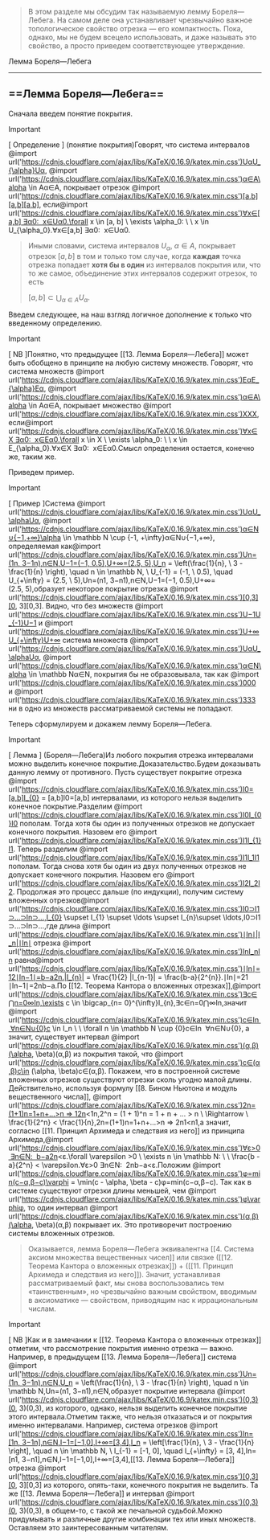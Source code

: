 > В этом разделе мы обсудим так называемую лемму Бореля—Лебега. На самом деле она устанавливает чрезвычайно важное топологическое свойство отрезка — его компактность. Пока, однако, мы не будем всецело использовать, и даже называть это свойство, а просто приведем соответствующее утверждение.

Лемма Бореля—Лебега

---

## ==Лемма Бореля—Лебега==

Сначала введем понятие покрытия.

> [!important]  
> [ Определение ] (понятие покрытия)Говорят, что система интервалов @import url('https://cdnjs.cloudflare.com/ajax/libs/KaTeX/0.16.9/katex.min.css')UαU_{\alpha}Uα​﻿, @import url('https://cdnjs.cloudflare.com/ajax/libs/KaTeX/0.16.9/katex.min.css')α∈A\alpha \in Aα∈A﻿, покрывает отрезок @import url('https://cdnjs.cloudflare.com/ajax/libs/KaTeX/0.16.9/katex.min.css')[a,b][a,b][a,b]﻿, если@import url('https://cdnjs.cloudflare.com/ajax/libs/KaTeX/0.16.9/katex.min.css')∀x∈[a,b] ∃α0:  x∈Uα0.\forall x \in [a, b] \ \exists \alpha_0: \ \ x \in U_{\alpha_0}.∀x∈[a,b] ∃α0​:  x∈Uα0​​.  

> Иными словами, система интервалов $U_{\alpha}$﻿, $\alpha \in A$﻿, покрывает отрезок $[a,b]$﻿ в том и только том случае, когда **каждая** точка отрезка попадает **хотя бы в один** из интервалов покрытия или, что то же самое, объединение этих интервалов содержит отрезок, то есть
> 
> $[a, b] \subset \bigcup_{\alpha \in A} U_\alpha.$

Введем следующее, на наш взгляд логичное дополнение к только что введенному определению.

> [!important]  
> [ NB ]Понятно, что предыдущее [[13. Лемма Бореля—Лебега]] может быть обобщено в принципе на любую систему множеств. Говорят, что система множеств @import url('https://cdnjs.cloudflare.com/ajax/libs/KaTeX/0.16.9/katex.min.css')EαE_{\alpha}Eα​﻿, @import url('https://cdnjs.cloudflare.com/ajax/libs/KaTeX/0.16.9/katex.min.css')α∈A\alpha \in Aα∈A﻿, покрывает множество @import url('https://cdnjs.cloudflare.com/ajax/libs/KaTeX/0.16.9/katex.min.css')XXX﻿, если@import url('https://cdnjs.cloudflare.com/ajax/libs/KaTeX/0.16.9/katex.min.css')∀x∈X ∃α0:  x∈Eα0.\forall x \in X \ \exists \alpha_0: \ \ x \in E_{\alpha_0}.∀x∈X ∃α0​:  x∈Eα0​​.Смысл определения остается, конечно же, таким же.  

Приведем пример.

> [!important]  
> [ Пример ]Система @import url('https://cdnjs.cloudflare.com/ajax/libs/KaTeX/0.16.9/katex.min.css')UαU_\alphaUα​﻿, @import url('https://cdnjs.cloudflare.com/ajax/libs/KaTeX/0.16.9/katex.min.css')α∈N∪{−1,+∞}\alpha \in \mathbb N \cup \{-1, +\infty\}α∈N∪{−1,+∞}﻿, определяемая как@import url('https://cdnjs.cloudflare.com/ajax/libs/KaTeX/0.16.9/katex.min.css')Un=(1n, 3−1n),n∈N,U−1=(−1, 0.5),U+∞=(2.5, 5),U_n = \left(\frac{1}{n}, \ 3 - \frac{1}{n} \right), \quad n \in \mathbb N, \\ U_{-1} = (-1, \ 0.5), \quad U_{+\infty} = (2.5, \ 5),Un​=(n1​, 3−n1​),n∈N,U−1​=(−1, 0.5),U+∞​=(2.5, 5),образует некоторое покрытие отрезка @import url('https://cdnjs.cloudflare.com/ajax/libs/KaTeX/0.16.9/katex.min.css')[0,3][0, 3][0,3]﻿. Видно, что без множеств @import url('https://cdnjs.cloudflare.com/ajax/libs/KaTeX/0.16.9/katex.min.css')U−1U_{-1}U−1​﻿ и @import url('https://cdnjs.cloudflare.com/ajax/libs/KaTeX/0.16.9/katex.min.css')U+∞U_{+\infty}U+∞​﻿ система множеств @import url('https://cdnjs.cloudflare.com/ajax/libs/KaTeX/0.16.9/katex.min.css')UαU_\alphaUα​﻿, @import url('https://cdnjs.cloudflare.com/ajax/libs/KaTeX/0.16.9/katex.min.css')α∈N\alpha \in \mathbb Nα∈N﻿, покрытия бы не образовывала, так как @import url('https://cdnjs.cloudflare.com/ajax/libs/KaTeX/0.16.9/katex.min.css')000﻿ и @import url('https://cdnjs.cloudflare.com/ajax/libs/KaTeX/0.16.9/katex.min.css')333﻿ ни в одно из множеств рассматриваемой системы не попадают.  

Теперь сформулируем и докажем лемму Бореля—Лебега.

> [!important]  
> [ Лемма ] (Бореля—Лебега)Из любого покрытия отрезка интервалами можно выделить конечное покрытие.Доказательство.Будем доказывать данную лемму от противного. Пусть существует покрытие отрезка @import url('https://cdnjs.cloudflare.com/ajax/libs/KaTeX/0.16.9/katex.min.css')I0=[a,b]I_{0} = [a,b]I0​=[a,b]﻿ интервалами, из которого нельзя выделить конечное покрытие.Разделим @import url('https://cdnjs.cloudflare.com/ajax/libs/KaTeX/0.16.9/katex.min.css')I0I_{0}I0​﻿ пополам. Тогда хотя бы один из полученных отрезков не допускает конечного покрытия. Назовем его @import url('https://cdnjs.cloudflare.com/ajax/libs/KaTeX/0.16.9/katex.min.css')I1I_{1}I1​﻿. Теперь разделим @import url('https://cdnjs.cloudflare.com/ajax/libs/KaTeX/0.16.9/katex.min.css')I1I_1I1​﻿ пополам. Тогда снова хотя бы один из двух полученных отрезков не допускает конечного покрытия. Назовем его @import url('https://cdnjs.cloudflare.com/ajax/libs/KaTeX/0.16.9/katex.min.css')I2I_2I2​﻿. Продолжая это процесс дальше (по индукции), получим систему вложенных отрезков@import url('https://cdnjs.cloudflare.com/ajax/libs/KaTeX/0.16.9/katex.min.css')I0⊃I1⊃…⊃In⊃…,I_{0} \supset I_{1} \supset \ldots \supset I_{n}\supset \ldots,I0​⊃I1​⊃…⊃In​⊃…,где длина @import url('https://cdnjs.cloudflare.com/ajax/libs/KaTeX/0.16.9/katex.min.css')∣In∣|I_n|∣In​∣﻿ отрезка @import url('https://cdnjs.cloudflare.com/ajax/libs/KaTeX/0.16.9/katex.min.css')InI_nIn​﻿ равна@import url('https://cdnjs.cloudflare.com/ajax/libs/KaTeX/0.16.9/katex.min.css')∣In∣=12∣In−1∣=b−a2n.|I_{n}| = \frac{1}{2} |I_{n-1}| = \frac{b-a}{2^{n}}.∣In​∣=21​∣In−1​∣=2nb−a​.По [[12. Теорема Кантора о вложенных отрезках]],@import url('https://cdnjs.cloudflare.com/ajax/libs/KaTeX/0.16.9/katex.min.css')∃c∈⋂n=0∞In,\exists c \in \bigcap_{n= 0}^{\infty}I_{n},∃c∈n=0⋂∞​In​,значит @import url('https://cdnjs.cloudflare.com/ajax/libs/KaTeX/0.16.9/katex.min.css')c∈In  ∀n∈N∪{0}c \in I_n \ \ \forall n \in \mathbb N \cup \{0\}c∈In​  ∀n∈N∪{0}﻿, а значит, существует интервал @import url('https://cdnjs.cloudflare.com/ajax/libs/KaTeX/0.16.9/katex.min.css')(α,β)(\alpha, \beta)(α,β)﻿ из покрытия такой, что @import url('https://cdnjs.cloudflare.com/ajax/libs/KaTeX/0.16.9/katex.min.css')c∈(α,β)c\in (\alpha, \beta)c∈(α,β)﻿. Покажем, что в построенной системе вложенных отрезков существуют отрезки сколь угодно малой длины. Действительно, используя формулу [[8. Бином Ньютона и модуль вещественного числа]], @import url('https://cdnjs.cloudflare.com/ajax/libs/KaTeX/0.16.9/katex.min.css')2n=(1+1)n=1+n+...>n ⇒ 12n<1n,2^n = (1 + 1)^n = 1 + n + ... > n \ \Rightarrow \ \frac{1}{2^n} < \frac{1}{n},2n=(1+1)n=1+n+...>n ⇒ 2n1​<n1​,а значит, согласно [[11. Принцип Архимеда и следствия из него]] из принципа Архимеда,@import url('https://cdnjs.cloudflare.com/ajax/libs/KaTeX/0.16.9/katex.min.css')∀ε>0 ∃n∈N:  b−a2n<ε.\forall \varepsilon >0 \ \exists n \in \mathbb N: \ \ \frac{b - a}{2^n} < \varepsilon.∀ε>0 ∃n∈N:  2nb−a​<ε.Положим @import url('https://cdnjs.cloudflare.com/ajax/libs/KaTeX/0.16.9/katex.min.css')φ=min⁡(c−α,β−c)\varphi = \min(c - \alpha, \beta - c)φ=min(c−α,β−c)﻿. Так как в системе существуют отрезки длины меньшей, чем @import url('https://cdnjs.cloudflare.com/ajax/libs/KaTeX/0.16.9/katex.min.css')φ\varphiφ﻿, то один интервал @import url('https://cdnjs.cloudflare.com/ajax/libs/KaTeX/0.16.9/katex.min.css')(α,β)(\alpha, \beta)(α,β)﻿ покрывает их. Это противоречит построению системы вложенных отрезков.  

> Оказывается, лемма Бореля—Лебега эквивалентна [[4. Система аксиом множества вещественных чисел]] или связке ([[12. Теорема Кантора о вложенных отрезках]]) + ([[11. Принцип Архимеда и следствия из него]]). Значит, устанавливая рассматриваемый факт, мы снова воспользовались тем «таинственным», но чрезвычайно важным свойством, вводимым в аксиоматике — свойством, приводящим нас к иррациональным числам.

> [!important]  
> [ NB ]Как и в замечании к [[12. Теорема Кантора о вложенных отрезках]] отметим, что рассмотрение покрытия именно отрезка — важно. Например, в предыдущем [[13. Лемма Бореля—Лебега]] система @import url('https://cdnjs.cloudflare.com/ajax/libs/KaTeX/0.16.9/katex.min.css')Un=(1n, 3−1n),n∈N,U_n = \left(\frac{1}{n}, \ 3 - \frac{1}{n} \right), \quad n \in \mathbb N,Un​=(n1​, 3−n1​),n∈N,образует покрытие интервала @import url('https://cdnjs.cloudflare.com/ajax/libs/KaTeX/0.16.9/katex.min.css')(0,3)(0, 3)(0,3)﻿, из которого, однако, нельзя выделить конечное покрытие этого интервала.Отметим также, что нельзя отказаться и от покрытия именно интервалами. Например, система отрезков @import url('https://cdnjs.cloudflare.com/ajax/libs/KaTeX/0.16.9/katex.min.css')In=[1n, 3−1n],n∈N,I−1=[−1,0],I+∞=[3,4],I_n = \left[\frac{1}{n}, \ 3 - \frac{1}{n} \right], \quad n \in \mathbb N, \\ I_{-1} = [-1, 0], \quad I_{+\infty} = [3, 4],In​=[n1​, 3−n1​],n∈N,I−1​=[−1,0],I+∞​=[3,4],[[13. Лемма Бореля—Лебега]] отрезка @import url('https://cdnjs.cloudflare.com/ajax/libs/KaTeX/0.16.9/katex.min.css')[0,3][0, 3][0,3]﻿ из которого, опять-таки, конечного покрытия не выделить. Та же [[13. Лемма Бореля—Лебега]] и интервал @import url('https://cdnjs.cloudflare.com/ajax/libs/KaTeX/0.16.9/katex.min.css')(0,3)(0, 3)(0,3)﻿, в общем-то, с такой же печальной судьбой.Можно придумывать и различные другие комбинации тех или иных множеств. Оставляем это заинтересованным читателям.